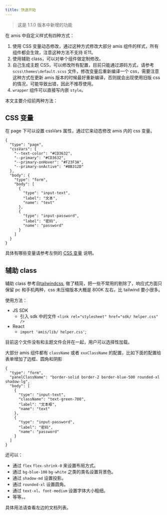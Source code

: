 ```yaml
---
title: 快速开始
---
```


> 这是 1.1.0 版本中新增的功能

在 amis 中自定义样式有四种方式：

1. 使用 CSS 变量动态修改，通过这种方式修改大部分 amis 组件的样式，所有组件都会生效，注意这种方法不支持 IE11。
2. 使用辅助 class，可以对单个组件做定制修改。
3. 自己生成主题 CSS，可以修改所有配置，目前只能通过源码方式，请参考 `scss\themes\default.scss` 文件，修改变量后重新编译一个 css，需要注意这种方式在更新 amis 版本的时候最好重新编译，否则就会出现使用旧版 css 的情况，可能导致出错，因此不推荐使用。
4. `wrapper` 组件可以直接写内嵌 `style`。

本文主要介绍前两种方法：

## CSS 变量

在 page 下可以设置 cssVars 属性，通过它来动态修改 amis 内的 css 变量。

```schema
{
  "type": "page",
  "cssVars": {
    "--text-color": "#CD3632",
    "--primary": "#CD3632",
    "--primary-onHover": "#F23F3A",
    "--primary-onActive": "#BB312D"
  },
  "body": {
    "type": "form",
    "body": [
      {
        "type": "input-text",
        "label": "文本",
        "name": "text"
      },
      {
        "type": "input-password",
        "label": "密码",
        "name": "password"
      }
    ]
  }
}
```

具体有哪些变量请参考左侧的 [CSS 变量](css-vars) 说明。

## 辅助 class

辅助 class 参考自[tailwindcss](https://tailwindcss.com/), 做了精简，把一些不常用的剔除了，响应式方面只保留 pc 和手机两种，css 未压缩版本大概是 800K 左右，比 tailwind 要小很多。

使用方法：

- JS SDK
  - 引入 sdk 中的文件 `<link rel="stylesheet" href="sdk/ helper.css" />`
- React
  - `import 'amis/lib/ helper.css'`;

目前这个文件没有和主题文件合并在一起，用户可以选择性加载。

大部分 amis 组件都有 `className` 或者 `xxxClassName` 的配置，比如下面的配置给表单增加了边框、圆角和阴影

```schema: scope="body"
{
  "type": "form",
  "panelClassName": "border-solid border-2 border-blue-500 rounded-xl shadow-lg",
  "body": [
    {
      "type": "input-text",
      "className": "text-green-700",
      "label": "文本框",
      "name": "text"
    },
    {
      "type": "input-password",
      "label": "密码",
      "name": "password"
    }
  ]
}
```

还可以：

- 通过 `flex` `flex-shrink-0` 来设置布局方式。
- 通过 `bg-blue-100` `bg-white` 之类的类名设置背景色。
- 通过 `shadow-md` 设置投影。
- 通过 `rounded-xl` 设置圆角。
- 通过 `text-xl`、`font-medium` 设置字体大小粗细。
- 等等。。

具体用法请查看左边的文档列表。
